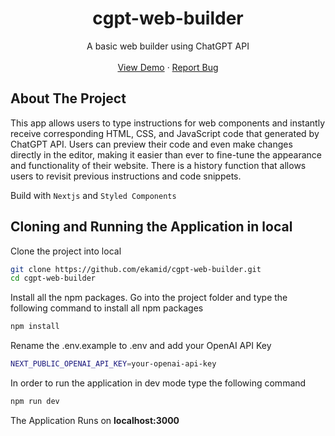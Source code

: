 <div align="center">
  <h1 align="center">cgpt-web-builder</h1>

  <p align="center">
    A basic web builder using ChatGPT API
    <br />
    <br />
    <a href="https://cgpt-web-builder.vercel.app/" target="_blank">View Demo</a>
    ·
    <a href="https://github.com/ekamid/cgpt-web-builder/issues">Report Bug</a>
  </p>
</div>

<!-- ABOUT THE PROJECT -->

## About The Project

This app allows users to type instructions for web components and instantly receive corresponding HTML, CSS, and JavaScript code that generated by ChatGPT API. Users can preview their code and even make changes directly in the editor, making it easier than ever to fine-tune the appearance and functionality of their website. There is a history function that allows users to revisit previous instructions and code snippets.

Build with `Nextjs` and `Styled Components`

## Cloning and Running the Application in local

Clone the project into local

```bash
git clone https://github.com/ekamid/cgpt-web-builder.git
cd cgpt-web-builder
```

Install all the npm packages. Go into the project folder and type the following command to install all npm packages

```bash
npm install
```

Rename the .env.example to .env and add your OpenAI API Key

```bash
NEXT_PUBLIC_OPENAI_API_KEY=your-openai-api-key
```

In order to run the application in dev mode type the following command

```bash
npm run dev
```

The Application Runs on **localhost:3000**

